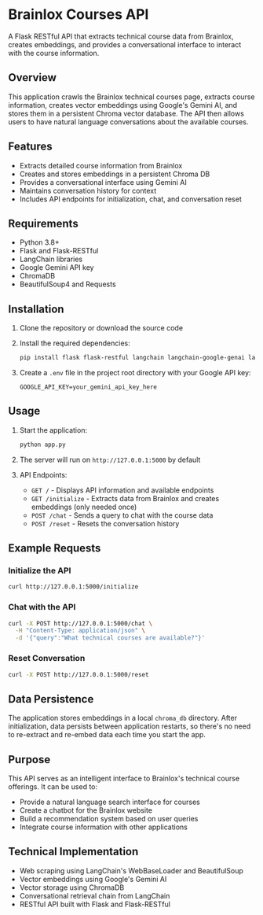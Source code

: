 # Brainlox Courses API

A Flask RESTful API that extracts technical course data from Brainlox, creates embeddings, and provides a conversational interface to interact with the course information.

## Overview

This application crawls the Brainlox technical courses page, extracts course information, creates vector embeddings using Google's Gemini AI, and stores them in a persistent Chroma vector database. The API then allows users to have natural language conversations about the available courses.

## Features

- Extracts detailed course information from Brainlox
- Creates and stores embeddings in a persistent Chroma DB
- Provides a conversational interface using Gemini AI
- Maintains conversation history for context
- Includes API endpoints for initialization, chat, and conversation reset

## Requirements

- Python 3.8+
- Flask and Flask-RESTful
- LangChain libraries
- Google Gemini API key
- ChromaDB
- BeautifulSoup4 and Requests

## Installation

1. Clone the repository or download the source code

2. Install the required dependencies:
   ```bash
   pip install flask flask-restful langchain langchain-google-genai langchain-community python-dotenv chromadb beautifulsoup4 requests
   ```

3. Create a `.env` file in the project root directory with your Google API key:
   ```
   GOOGLE_API_KEY=your_gemini_api_key_here
   ```

## Usage

1. Start the application:
   ```bash
   python app.py
   ```

2. The server will run on `http://127.0.0.1:5000` by default

3. API Endpoints:
   - `GET /` - Displays API information and available endpoints
   - `GET /initialize` - Extracts data from Brainlox and creates embeddings (only needed once)
   - `POST /chat` - Sends a query to chat with the course data
   - `POST /reset` - Resets the conversation history

## Example Requests

### Initialize the API
```bash
curl http://127.0.0.1:5000/initialize
```

### Chat with the API
```bash
curl -X POST http://127.0.0.1:5000/chat \
  -H "Content-Type: application/json" \
  -d '{"query":"What technical courses are available?"}'
```

### Reset Conversation
```bash
curl -X POST http://127.0.0.1:5000/reset
```

## Data Persistence

The application stores embeddings in a local `chroma_db` directory. After initialization, data persists between application restarts, so there's no need to re-extract and re-embed data each time you start the app.

## Purpose

This API serves as an intelligent interface to Brainlox's technical course offerings. It can be used to:
- Provide a natural language search interface for courses
- Create a chatbot for the Brainlox website
- Build a recommendation system based on user queries
- Integrate course information with other applications

## Technical Implementation

- Web scraping using LangChain's WebBaseLoader and BeautifulSoup
- Vector embeddings using Google's Gemini AI
- Vector storage using ChromaDB
- Conversational retrieval chain from LangChain
- RESTful API built with Flask and Flask-RESTful